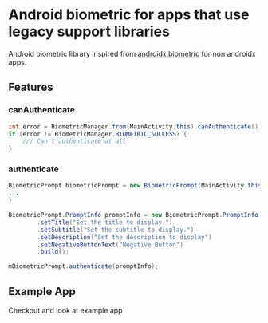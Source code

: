 # Android biometric for apps that use legacy support libraries
Android biometric library inspired from [androidx.biometric](https://developer.android.com/reference/androidx/biometric/package-summary) for non androidx apps.

## Features 

### canAuthenticate
```java
int error = BiometricManager.from(MainActivity.this).canAuthenticate();
if (error != BiometricManager.BIOMETRIC_SUCCESS) {
    /// Can't authenticate at all
}
```

### authenticate
```java
BiometricPrompt biometricPrompt = new BiometricPrompt(MainActivity.this, executor, new BiometricPrompt.AuthenticationCallback() {
...
}

BiometricPrompt.PromptInfo promptInfo = new BiometricPrompt.PromptInfo.Builder()
        .setTitle("Set the title to display.")
        .setSubtitle("Set the subtitle to display.")
        .setDescription("Set the description to display")
        .setNegativeButtonText("Negative Button")
        .build();

mBiometricPrompt.authenticate(promptInfo);
```

## Example App
Checkout and look at example app
